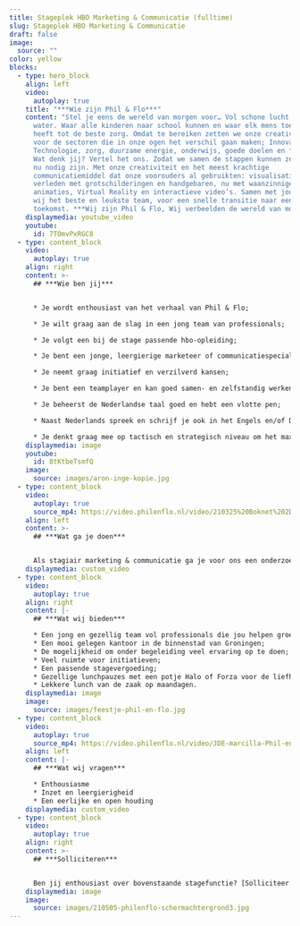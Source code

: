 ```yaml
---
title: Stageplek HBO Marketing & Communicatie (fulltime)
slug: Stageplek HBO Marketing & Communicatie
draft: false
image:
  source: ""
color: yellow
blocks:
  - type: hero_block
    align: left
    video:
      autoplay: true
    title: "***Wie zijn Phil & Flo***"
    content: "Stel je eens de wereld van morgen voor… Vol schone lucht en schoon
      water. Waar alle kinderen naar school kunnen en waar elk mens toegang
      heeft tot de beste zorg. Omdat te bereiken zetten we onze creativiteit in
      voor de sectoren die in onze ogen het verschil gaan maken; Innovatieve
      Technologie, zorg, duurzame energie, onderwijs, goede doelen en fair food.
      Wat denk jij? Vertel het ons. Zodat we samen de stappen kunnen zetten die
      nu nodig zijn. Met onze creativiteit en het meest krachtige
      communicatiemiddel dat onze voorouders al gebruikten: visualisatie. In het
      verleden met grotschilderingen en handgebaren, nu met waanzinnige 3D
      animaties, Virtual Reality en interactieve video’s. Samen met jou vormen
      wij het beste en leukste team, voor een snelle transitie naar een mooie
      toekomst. ***Wij zijn Phil & Flo, Wij verbeelden de wereld van morgen***."
    displaymedia: youtube_video
    youtube:
      id: 7TOmvPxRGC8
  - type: content_block
    video:
      autoplay: true
    align: right
    content: >-
      ## ***Wie ben jij***


      * Je wordt enthousiast van het verhaal van Phil & Flo;

      * Je wilt graag aan de slag in een jong team van professionals;

      * Je volgt een bij de stage passende hbo-opleiding;

      * Je bent een jonge, leergierige marketeer of communicatiespecialist met affiniteit voor film, animatie en design;

      * Je neemt graag initiatief en verzilverd kansen;

      * Je bent een teamplayer en kan goed samen- en zelfstandig werken;

      * Je beheerst de Nederlandse taal goed en hebt een vlotte pen;

      * Naast Nederlands spreek en schrijf je ook in het Engels en/of Duits;

      * Je denkt graag mee op tactisch en strategisch niveau om het maximale resultaat te bereiken.
    displaymedia: image
    youtube:
      id: 8tKtbeTsmfQ
    image:
      source: images/aron-inge-kopie.jpg
  - type: content_block
    video:
      autoplay: true
      source_mp4: https://video.philenflo.nl/video/210325%20Boknet%202D%20kunst%20-%20Phil%20en%20Flo%202D%20animaties.mp4
    align: left
    content: >-
      ## ***Wat ga je doen***


      Als stagiair marketing & communicatie ga je voor ons een onderzoek uitvoeren in lijn met je opleiding en stage-eisen. Naast je onderzoeksopdracht help je ons bij onze dagelijkse bedrijfsvoering. Je draagt verantwoordelijkheid voor onze socials, schrijft pakkende teksten voor de website en ondersteund het team met je schrijfvaardigheid en verfrissende inzichten. Je wordt nauw betrokken bij onze marketing en communicatie overleggen en denkt tijdens deze meetings mee over kansen, en optimalisaties.
    displaymedia: custom_video
  - type: content_block
    video:
      autoplay: true
    align: right
    content: |-
      ## ***Wat wij bieden***

      * Een jong en gezellig team vol professionals die jou helpen groeien;
      * Een mooi gelegen kantoor in de binnenstad van Groningen;
      * De mogelijkheid om onder begeleiding veel ervaring op te doen;
      * Veel ruimte voor initiatieven;
      * Een passende stagevergoeding;
      * Gezellige lunchpauzes met een potje Halo of Forza voor de liefhebbers;
      * Lekkere lunch van de zaak op maandagen.
    displaymedia: image
    image:
      source: images/feestje-phil-en-flo.jpg
  - type: content_block
    video:
      autoplay: true
      source_mp4: https://video.philenflo.nl/video/JDE-marcilla-Phil-en-Flo-website-source.mp4
    align: left
    content: |-
      ## ***Wat wij vragen***

      * Enthousiasme
      * Inzet en leergierigheid
      * Een eerlijke en open houding
    displaymedia: custom_video
  - type: content_block
    video:
      autoplay: true
    align: right
    content: >-
      ## ***Solliciteren***


      Ben jij enthousiast over bovenstaande stagefunctie? [Solliciteer dan snel](https://www.philenflo.nl/stage/) door je CV en motivatie (in video- of briefvorm) op te sturen. Heb je vragen, dan kan je ons altijd even bellen. Hopelijk tot binnenkort!
    displaymedia: image
    image:
      source: images/210505-philenflo-schermachtergrond3.jpg
---
```

